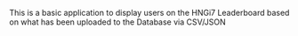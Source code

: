 This is a basic application to display users on the HNGi7 Leaderboard based on what has been uploaded to the Database via CSV/JSON
